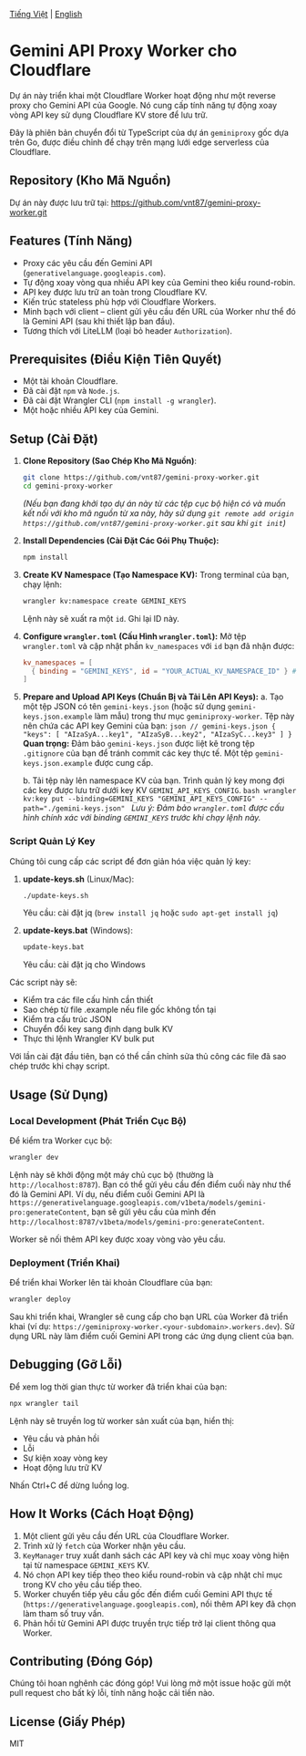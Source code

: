 [Tiếng Việt](README.md) | [English](README.en.md)

# Gemini API Proxy Worker cho Cloudflare

Dự án này triển khai một Cloudflare Worker hoạt động như một reverse proxy cho Gemini API của Google. Nó cung cấp tính năng tự động xoay vòng API key sử dụng Cloudflare KV store để lưu trữ.

Đây là phiên bản chuyển đổi từ TypeScript của dự án `geminiproxy` gốc dựa trên Go, được điều chỉnh để chạy trên mạng lưới edge serverless của Cloudflare.

## Repository (Kho Mã Nguồn)

Dự án này được lưu trữ tại: https://github.com/vnt87/gemini-proxy-worker.git

## Features (Tính Năng)

-   Proxy các yêu cầu đến Gemini API (`generativelanguage.googleapis.com`).
-   Tự động xoay vòng qua nhiều API key của Gemini theo kiểu round-robin.
-   API key được lưu trữ an toàn trong Cloudflare KV.
-   Kiến trúc stateless phù hợp với Cloudflare Workers.
-   Minh bạch với client – client gửi yêu cầu đến URL của Worker như thể đó là Gemini API (sau khi thiết lập ban đầu).
-   Tương thích với LiteLLM (loại bỏ header `Authorization`).

## Prerequisites (Điều Kiện Tiên Quyết)

-   Một tài khoản Cloudflare.
-   Đã cài đặt `npm` và `Node.js`.
-   Đã cài đặt Wrangler CLI (`npm install -g wrangler`).
-   Một hoặc nhiều API key của Gemini.

## Setup (Cài Đặt)

1.  **Clone Repository (Sao Chép Kho Mã Nguồn)**:
    ```bash
    git clone https://github.com/vnt87/gemini-proxy-worker.git
    cd gemini-proxy-worker
    ```
    *(Nếu bạn đang khởi tạo dự án này từ các tệp cục bộ hiện có và muốn kết nối với kho mã nguồn từ xa này, hãy sử dụng `git remote add origin https://github.com/vnt87/gemini-proxy-worker.git` sau khi `git init`)*

2.  **Install Dependencies (Cài Đặt Các Gói Phụ Thuộc):**
    ```bash
    npm install
    ```

3.  **Create KV Namespace (Tạo Namespace KV):**
    Trong terminal của bạn, chạy lệnh:
    ```bash
    wrangler kv:namespace create GEMINI_KEYS
    ```
    Lệnh này sẽ xuất ra một `id`. Ghi lại ID này.

4.  **Configure `wrangler.toml` (Cấu Hình `wrangler.toml`):**
    Mở tệp `wrangler.toml` và cập nhật phần `kv_namespaces` với `id` bạn đã nhận được:
    ```toml
    kv_namespaces = [
      { binding = "GEMINI_KEYS", id = "YOUR_ACTUAL_KV_NAMESPACE_ID" } # Thay YOUR_ACTUAL_KV_NAMESPACE_ID bằng ID thực tế của bạn
    ]
    ```

5.  **Prepare and Upload API Keys (Chuẩn Bị và Tải Lên API Keys):**
    a.  Tạo một tệp JSON có tên `gemini-keys.json` (hoặc sử dụng `gemini-keys.json.example` làm mẫu) trong thư mục `geminiproxy-worker`. Tệp này nên chứa các API key Gemini của bạn:
        ```json
        // gemini-keys.json
        {
          "keys": [
            "AIzaSyA...key1",
            "AIzaSyB...key2",
            "AIzaSyC...key3"
          ]
        }
        ```
        **Quan trọng:** Đảm bảo `gemini-keys.json` được liệt kê trong tệp `.gitignore` của bạn để tránh commit các key thực tế. Một tệp `gemini-keys.json.example` được cung cấp.

    b.  Tải tệp này lên namespace KV của bạn. Trình quản lý key mong đợi các key được lưu trữ dưới key KV `GEMINI_API_KEYS_CONFIG`.
        ```bash
        wrangler kv:key put --binding=GEMINI_KEYS "GEMINI_API_KEYS_CONFIG" --path="./gemini-keys.json"
        ```
        *Lưu ý: Đảm bảo `wrangler.toml` được cấu hình chính xác với binding `GEMINI_KEYS` trước khi chạy lệnh này.*

### Script Quản Lý Key

Chúng tôi cung cấp các script để đơn giản hóa việc quản lý key:

1. **update-keys.sh** (Linux/Mac):
   ```bash
   ./update-keys.sh
   ```
   Yêu cầu: cài đặt jq (`brew install jq` hoặc `sudo apt-get install jq`)

2. **update-keys.bat** (Windows):
   ```cmd
   update-keys.bat
   ```
   Yêu cầu: cài đặt jq cho Windows

Các script này sẽ:
- Kiểm tra các file cấu hình cần thiết
- Sao chép từ file .example nếu file gốc không tồn tại
- Kiểm tra cấu trúc JSON
- Chuyển đổi key sang định dạng bulk KV
- Thực thi lệnh Wrangler KV bulk put

Với lần cài đặt đầu tiên, bạn có thể cần chỉnh sửa thủ công các file đã sao chép trước khi chạy script.

## Usage (Sử Dụng)

### Local Development (Phát Triển Cục Bộ)

Để kiểm tra Worker cục bộ:
```bash
wrangler dev
```
Lệnh này sẽ khởi động một máy chủ cục bộ (thường là `http://localhost:8787`). Bạn có thể gửi yêu cầu đến điểm cuối này như thể đó là Gemini API. Ví dụ, nếu điểm cuối Gemini API là `https://generativelanguage.googleapis.com/v1beta/models/gemini-pro:generateContent`, bạn sẽ gửi yêu cầu của mình đến `http://localhost:8787/v1beta/models/gemini-pro:generateContent`.

Worker sẽ nối thêm API key được xoay vòng vào yêu cầu.

### Deployment (Triển Khai)

Để triển khai Worker lên tài khoản Cloudflare của bạn:
```bash
wrangler deploy
```
Sau khi triển khai, Wrangler sẽ cung cấp cho bạn URL của Worker đã triển khai (ví dụ: `https://geminiproxy-worker.<your-subdomain>.workers.dev`). Sử dụng URL này làm điểm cuối Gemini API trong các ứng dụng client của bạn.

## Debugging (Gỡ Lỗi)

Để xem log thời gian thực từ worker đã triển khai của bạn:
```bash
npx wrangler tail
```
Lệnh này sẽ truyền log từ worker sản xuất của bạn, hiển thị:
- Yêu cầu và phản hồi
- Lỗi
- Sự kiện xoay vòng key
- Hoạt động lưu trữ KV

Nhấn Ctrl+C để dừng luồng log.

## How It Works (Cách Hoạt Động)

1.  Một client gửi yêu cầu đến URL của Cloudflare Worker.
2.  Trình xử lý `fetch` của Worker nhận yêu cầu.
3.  `KeyManager` truy xuất danh sách các API key và chỉ mục xoay vòng hiện tại từ namespace `GEMINI_KEYS` KV.
4.  Nó chọn API key tiếp theo theo kiểu round-robin và cập nhật chỉ mục trong KV cho yêu cầu tiếp theo.
5.  Worker chuyển tiếp yêu cầu gốc đến điểm cuối Gemini API thực tế (`https://generativelanguage.googleapis.com`), nối thêm API key đã chọn làm tham số truy vấn.
6.  Phản hồi từ Gemini API được truyền trực tiếp trở lại client thông qua Worker.

## Contributing (Đóng Góp)

Chúng tôi hoan nghênh các đóng góp! Vui lòng mở một issue hoặc gửi một pull request cho bất kỳ lỗi, tính năng hoặc cải tiến nào.

## License (Giấy Phép)

MIT
